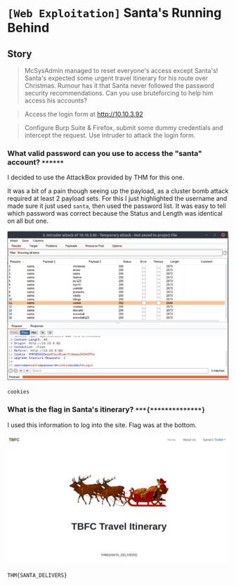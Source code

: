 # `[Web Exploitation]` Santa's Running Behind

## Story

>McSysAdmin managed to reset everyone's access except Santa's! Santa's expected some urgent travel itinerary for his route over Christmas. Rumour has it that Santa never followed the password security recommendations. Can you use bruteforcing to help him access his accounts?

>Access the login form at http://10.10.3.92

>Configure Burp Suite & Firefox, submit some dummy credentials and intercept the request. Use intruder to attack the login form.

### What valid password can you use to access the "santa" account? `******`

I decided to use the AttackBox provided by THM for this one.

It was a bit of a pain though seeing up the payload, as a cluster bomb attack required at least 2 payload sets. For this I just highlighted the username and made sure it just used `santa`, then used the password list. It was easy to tell which password was correct because the Status and Length was identical on all but one.

![img](Screenshot.png)

`cookies`

### What is the flag in Santa's itinerary? `***{**************}`

I used this information to log into the site. Flag was at the bottom.

![img](Screenshot2.png)

`THM{SANTA_DELIVERS}`
